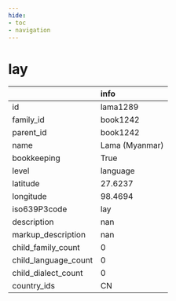 ```yaml
---
hide:
- toc
- navigation
---
```

# lay
|                      | info           |
|:---------------------|:---------------|
| id                   | lama1289       |
| family_id            | book1242       |
| parent_id            | book1242       |
| name                 | Lama (Myanmar) |
| bookkeeping          | True           |
| level                | language       |
| latitude             | 27.6237        |
| longitude            | 98.4694        |
| iso639P3code         | lay            |
| description          | nan            |
| markup_description   | nan            |
| child_family_count   | 0              |
| child_language_count | 0              |
| child_dialect_count  | 0              |
| country_ids          | CN             |